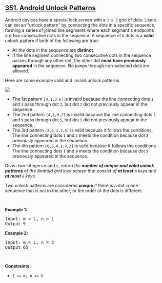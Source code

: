 ## [351. Android Unlock Patterns](https://leetcode-cn.com/problems/android-unlock-patterns/)

Android devices have a special lock screen with a `3 x 3` grid of dots. Users can set an "unlock pattern" by connecting the dots in a specific sequence, forming a series of joined line segments where each segment's endpoints are two consecutive dots in the sequence. A sequence of `k` dots is a **valid** unlock pattern if both of the following are true:

*   All the dots in the sequence are **distinct**.
*   If the line segment connecting two consecutive dots in the sequence passes through any other dot, the other dot **must have previously appeared** in the sequence. No jumps through non-selected dots are allowed.

Here are some example valid and invalid unlock patterns:

![](https://assets.leetcode.com/uploads/2018/10/12/android-unlock.png)

*   The 1st pattern `[4,1,3,6]` is invalid because the line connecting dots `1` and `3` pass through dot `2`, but dot `2` did not previously appear in the sequence.
*   The 2nd pattern `[4,1,9,2]` is invalid because the line connecting dots `1` and `9` pass through dot `5`, but dot `5` did not previously appear in the sequence.
*   The 3rd pattern `[2,4,1,3,6]` is valid because it follows the conditions. The line connecting dots `1` and `3` meets the condition because dot `2` previously appeared in the sequence.
*   The 4th pattern `[6,5,4,1,9,2]` is valid because it follows the conditions. The line connecting dots `1` and `9` meets the condition because dot `5` previously appeared in the sequence.

Given two integers `m` and `n`, return _the **number of unique and valid unlock patterns** of the Android grid lock screen that consist of **at least** _`m`_ keys and **at most** _`n`_ keys._

Two unlock patterns are considered **unique** if there is a dot in one sequence that is not in the other, or the order of the dots is different.

&nbsp;

**Example 1:**

<pre>Input: m = 1, n = 1
Output 9
</pre>

**Example 2:**

<pre>Input: m = 1, n = 2
Output 65
</pre>

&nbsp;

**Constraints:**

*   `1 <= m, n <= 9`